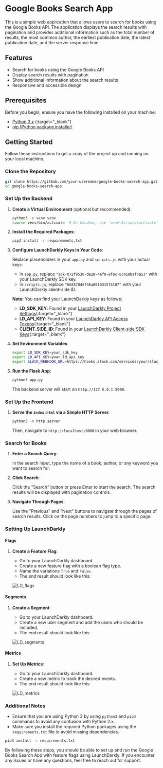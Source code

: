 # Google Books Search App

This is a simple web application that allows users to search for books using the Google Books API. The application displays the search results with pagination and provides additional information such as the total number of results, the most common author, the earliest publication date, the latest publication date, and the server response time.

## Features

- Search for books using the Google Books API
- Display search results with pagination
- Show additional information about the search results
- Responsive and accessible design

## Prerequisites

Before you begin, ensure you have the following installed on your machine:


- [Python 3.x](https://www.python.org/downloads/) {:target="_blank"}
- [pip (Python package installer)](https://pip.pypa.io/en/stable/installation/)

## Getting Started

Follow these instructions to get a copy of the project up and running on your local machine.

### Clone the Repository

```bash
git clone https://github.com/your-username/google-books-search-app.git
cd google-books-search-app
```

### Set Up the Backend

1. **Create a Virtual Environment** (optional but recommended):

    ```bash
    python3 -m venv venv
    source venv/bin/activate  # On Windows, use `venv\Scripts\activate`
    ```

2. **Install the Required Packages**:

    ```bash
    pip3 install -r requirements.txt
    ```

3. **Configure LaunchDarkly Keys in Your Code**:

    Replace placeholders in your `app.py` and `scripts.js` with your actual keys:
    - In `app.py`, replace `"sdk-072f9530-de20-4ef9-8f9c-8c419bafca53"` with your LaunchDarkly SDK key.
    - In `scripts.js`, replace `"66887848f36a691031574107"` with your LaunchDarkly client-side ID.

    **Note:** You can find your LaunchDarkly keys as follows:
    - **LD_SDK_KEY**: Found in your [LaunchDarkly Project Settings](https://docs.launchdarkly.com/sdk/server-side/node-js#configuring-your-project-and-environment){:target="_blank"}
    - **LD_API_KEY**: Found in your [LaunchDarkly API Access Tokens](https://docs.launchdarkly.com/home/account-security/api-access-tokens){:target="_blank"}
    - **CLIENT_SIDE_ID**: Found in your [LaunchDarkly Client-side SDK Keys](https://docs.launchdarkly.com/sdk/client-side/javascript#configuring-your-project-and-environment){:target="_blank"}

4. **Set Environment Variables**:

    ```bash
    export LD_SDK_KEY=your_sdk_key
    export LD_API_KEY=your_ld_api_key
    export SLACK_WEBHOOK_URL=https://hooks.slack.com/services/your/slack/webhook
    ```

5. **Run the Flask App**:

    ```bash
    python3 app.py
    ```

    The backend server will start on `http://127.0.0.1:5000`.

### Set Up the Frontend

1. **Serve the `index.html` via a Simple HTTP Server**:

    ```bash
    python3 -m http.server
    ```

    Then, navigate to `http://localhost:8000` in your web browser.

### Search for Books

1. **Enter a Search Query**:

    In the search input, type the name of a book, author, or any keyword you want to search for.

2. **Click Search**:

    Click the "Search" button or press Enter to start the search. The search results will be displayed with pagination controls.

3. **Navigate Through Pages**:

    Use the "Previous" and "Next" buttons to navigate through the pages of search results. Click on the page numbers to jump to a specific page.

### Setting Up LaunchDarkly

#### Flags

1. **Create a Feature Flag**:

    - Go to your LaunchDarkly dashboard.
    - Create a new feature flag with a boolean flag type.
    - Name the variations `True` and `False`.
    - The end result should look like this:

    ![LD_flags](https://github.com/nicolemichelle88/googlebooks_featureflags/assets/19213563/f2e8be41-c2d9-4a18-ad32-ffcd341289c4)

#### Segments

1. **Create a Segment**:

    - Go to your LaunchDarkly dashboard.
    - Create a new user segment and add the users who should be included.
    - The end result should look like this:

    ![LD_segments](https://github.com/nicolemichelle88/googlebooks_featureflags/assets/19213563/abca31a0-917c-4c89-a321-668f5409a177)

#### Metrics

1. **Set Up Metrics**:

    - Go to your LaunchDarkly dashboard.
    - Create a new metric to track the desired events.
    - The end result should look like this:

    ![LD_metrics](https://github.com/nicolemichelle88/googlebooks_featureflags/assets/19213563/fe9e7b19-85ed-482e-b876-f2e53da1c0ca)

### Additional Notes

- Ensure that you are using Python 3 by using `python3` and `pip3` commands to avoid any confusion with Python 2.x.
- Make sure you install the required Python packages using the `requirements.txt` file to avoid missing dependencies.

```bash
pip3 install -r requirements.txt
```

By following these steps, you should be able to set up and run the Google Books Search App with feature flags using LaunchDarkly. If you encounter any issues or have any questions, feel free to reach out for support.
